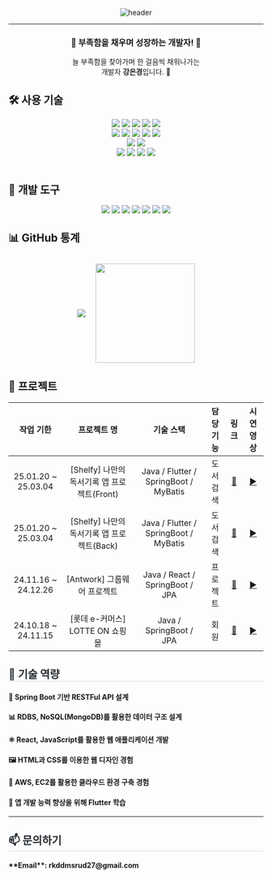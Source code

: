 <div align="center">

![header](https://capsule-render.vercel.app/api?type=waving&color=auto&height=200&section=header&text=%20EunKyeong's%20Profile%20&fontSize=70&fontAlign=50&fontColor=000000)

---

### 🚀 부족함을 채우며 성장하는 개발자! 🚀  
늘 부족함을 찾아가며 한 걸음씩 채워나가는 <br> 개발자 <strong>강은경</strong>입니다. 🌟

<div align="left">
  <h2>🛠 사용 기술</h2>
</div>
 <div style="text-align: left;">
    <div  align= "center"> <img src="https://img.shields.io/badge/Java-007396?style=flat&logo=Java&logoColor=white">
          <img src="https://img.shields.io/badge/Spring-6DB33F?style=flat&logo=Spring&logoColor=white">
          <img src="https://img.shields.io/badge/Spring Boot-6DB33F?style=flat&logo=Spring Boot&logoColor=white">
          <img src="https://img.shields.io/badge/MySQL-4479A1?style=flat&logo=MySQL&logoColor=white">
          <img src="https://img.shields.io/badge/MongoDB-47A248?style=flat&logo=MongoDB&logoColor=white">
          <br/><img src="https://img.shields.io/badge/HTML5-E34F26?style=flat&logo=HTML5&logoColor=white">
          <img src="https://img.shields.io/badge/CSS3-1572B6?style=flat&logo=CSS3&logoColor=white">
          <img src="https://img.shields.io/badge/Javascript-F7DF1E?style=flat&logo=Javascript&logoColor=white">
          <img src="https://img.shields.io/badge/React-61DAFB?style=flat&logo=React&logoColor=white">
          <img src="https://img.shields.io/badge/Tailwind CSS-06B6D4?style=flat&logo=Tailwind CSS&logoColor=white">
          <br/><img src="https://img.shields.io/badge/Flutter-02569B?style=flat&logo=Flutter&logoColor=white">
	  <img src="https://img.shields.io/badge/Dart-0175C2?style=flat&logo=Dart&logoColor=white">
           <br/> <img src="https://img.shields.io/badge/Amazon AWS-232F3E?style=flat&logo=Amazon AWS&logoColor=white">
          <img src="https://img.shields.io/badge/Docker-2496ED?style=flat&logo=Docker&logoColor=white">
          <img src="https://img.shields.io/badge/Git-F05032?style=flat&logo=Git&logoColor=white">
          <img src="https://img.shields.io/badge/Github-181717?style=flat&logo=Github&logoColor=white">
          <br/>
          </div>
    </div>
</br>
<div align="left">
<h2>🔧 개발 도구</h2>
</div>
<div align="center">
  <img src="https://img.shields.io/badge/Eclipse-2f276d?style=for-the-badge&logo=Eclipse&logoColor=white" />
  <img src="https://img.shields.io/badge/VSCode-177cda?style=for-the-badge&logo=Visual%20Studio%20Code&logoColor=white" />
  <img src="https://img.shields.io/badge/IntelliJ-111317?style=for-the-badge&logo=IntelliJ%20IDEA&logoColor=white" />
  <img src="https://img.shields.io/badge/Tomcat-F8DC75?style=for-the-badge&logo=Apache%20Tomcat&logoColor=black" />
  <img src="https://img.shields.io/badge/GitHub-181717?style=for-the-badge&logo=GitHub&logoColor=white" />
  <img src="https://img.shields.io/badge/Slack-4A154B?style=for-the-badge&logo=Slack&logoColor=white" />
  <img src="https://img.shields.io/badge/Android%20Studio-30bd88?style=for-the-badge&logo=android-studio&logoColor=white" />
</div>

<div align="left">
<h2>📊 GitHub 통계</h2>
</div>
<div align="center" style="margin: 30px 0;">
  <div style="display: flex; justify-content: center; gap: 20px; align-items: center; flex-wrap: wrap;">
    <img src="https://github-readme-stats.vercel.app/api?username=ekkang2&custom_title=강은경%27s%20Github%20Stats&bg_color=180,000000,&title_color=000000&text_color=000000" />
    <img src="https://github-readme-stats.vercel.app/api/top-langs/?username=ekkang2&layout=compact&bg_color=180,000000,&title_color=000000&text_color=000000" height="196" />
  </div>
</div>

<div align="left">
<h2>📅 프로젝트 </h2>
</div>
<div align="center">
  
| **작업 기한** | **프로젝트 명** | **기술 스택** | **담당 기능** | **링크** | **시연 영상** |
|:---:|:---:|:---:|:---:|:---:|:---:|
| 25.01.20 ~ 25.03.04 | [Shelfy] 나만의 독서기록 앱 프로젝트(Front) | Java / Flutter / SpringBoot / MyBatis | 도서 검색 | [🔗](https://github.com/ekkang2/shelfy_team_project) | [▶️](https://www.youtube.com/watch?v=Vd8E-pQteQ0) |
| 25.01.20 ~ 25.03.04 | [Shelfy] 나만의 독서기록 앱 프로젝트(Back) | Java / Flutter / SpringBoot / MyBatis | 도서 검색 | [🔗](https://github.com/ekkang2/backend_shelfy_team_project) | [▶️](https://www.youtube.com/watch?v=Vd8E-pQteQ0) |
| 24.11.16 ~ 24.12.26 | [Antwork] 그룹웨어 프로젝트 | Java / React / SpringBoot / JPA | 프로젝트 | [🔗](https://github.com/ekkang2/Antwork) | [▶️](https://www.youtube.com/watch?v=BTOL7Ycmewo) |
| 24.10.18 ~ 24.11.15 | [롯데 e-커머스] LOTTE ON 쇼핑몰 | Java / SpringBoot / JPA | 회원 | [🔗](https://github.com/ekkang2/TeamProject-LotteOn4) | [▶️](https://www.youtube.com/watch?v=Gh7Cyhkwf8A) |


</div>

<div align="left">
<h2 style="border-bottom: 1px solid #d8dee4; color: #282d33;"> 🎯 기술 역량 </h2> 
</div>
<h4 align="left">🌱 Spring Boot 기반 RESTFul API 설계</h4>
<h4 align="left">📊 RDBS, NoSQL(MongoDB)를 활용한 데이터 구조 설계</h4>
<h4 align="left">⚛️ React, JavaScript를 활용한 웹 애플리케이션 개발</h4>
<h4 align="left">🖼 HTML과 CSS를 이용한 웹 디자인 경험 </h4>
<h4 align="left">🚀 AWS, EC2를 활용한 클라우드 환경 구축 경험</h4>
<h4 align="left">📱 앱 개발 능력 향상을 위해 Flutter 학습  </h4>

---
<div align="left">
<h2 style="border-bottom: 1px solid #d8dee4; color: #282d33;"> 📫 문의하기 </h2> 
</div>
<h4 align="left">**Email**: rkddmsrud27@gmail.com</h4>


</div>
